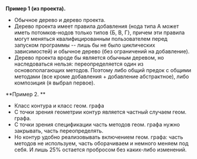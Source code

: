 **Пример 1 (из проекта).**

- Обычное дерево и дерево проекта. 
- Дерево проекта имеет правила добавления (нода типа А может иметь потомков-нодов только типов {Б, В, Г}, причем эти правила могут меняться квалифицированным пользователем перед запуском программы -- лишь бы не было циклических зависимостей) и обычное дерево (без ограничений на добавление).
- Дерево проекта вроде бы является обычным деревом, но наследоваться нельзя: переопределяется один из основополагающих методов. Поэтому либо общий предок с общими методами (все кроме добавления + добавление абстрактное), либо композиция (я выбрал первое).

**Пример 2. **
- Класс контура и класс геом. графа
- С точки зрения геометрии контур является частный случаем геом. графа. 
- С точки зрения спецификации часть методов геом. графа нужно закрывать, часть переопределять. 
- Но контур удобно реализовывать включением геом. графа: часть методов не используем, часть оборачиваем и немного меняем под себя. И лишь 25%  остается пробросом без каких-либо изменений.
